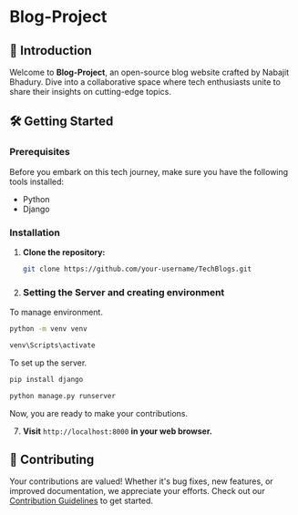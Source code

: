 


# Blog-Project

## 🚀 Introduction

Welcome to **Blog-Project**, an open-source blog website crafted by Nabajit Bhadury. Dive into a collaborative space where tech enthusiasts unite to share their insights on cutting-edge topics.

## 🛠️ Getting Started

### Prerequisites

Before you embark on this tech journey, make sure you have the following tools installed:

- Python 
- Django 


### Installation

1. **Clone the repository:**

   ```bash
   git clone https://github.com/your-username/TechBlogs.git
   ```

2. ### Setting the Server and creating environment

To manage environment.

```bash
python -m venv venv
```
```bash
venv\Scripts\activate
```
To set up the server.

```bash
pip install django
```
```bash
python manage.py runserver
```

Now, you are ready to make your contributions.

7. **Visit** `http://localhost:8000` **in your web browser.**

## 🤝 Contributing

Your contributions are valued! Whether it's bug fixes, new features, or improved documentation, we appreciate your efforts. Check out our [Contribution Guidelines](CONTRIBUTING.md) to get started.





